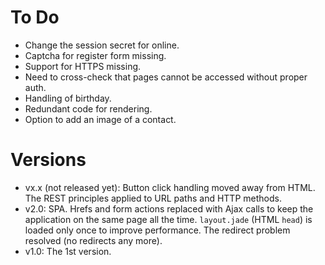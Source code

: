 
# To Do

* Change the session secret for online.
* Captcha for register form missing.
* Support for HTTPS missing.
* Need to cross-check that pages cannot be accessed without proper auth.
* Handling of birthday.
* Redundant code for rendering.
* Option to add an image of a contact.

# Versions

* vx.x (not released yet): Button click handling moved away from HTML. The REST principles applied to URL paths and HTTP methods.
* v2.0: SPA. Hrefs and form actions replaced with Ajax calls to keep the application on the same page all the time.
`layout.jade` (HTML `head`) is loaded only once to improve performance. The redirect problem resolved (no redirects any
more).
* v1.0: The 1st version.
